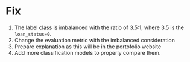 # Fix
1. The label class is imbalanced with the ratio of 3.5:1, where 3.5 is the `loan_status=0`.
2. Change the evaluation metric with the imbalanced consideration
3. Prepare explanation as this will be in the portofolio website
4. Add more classification models to properly compare them.

